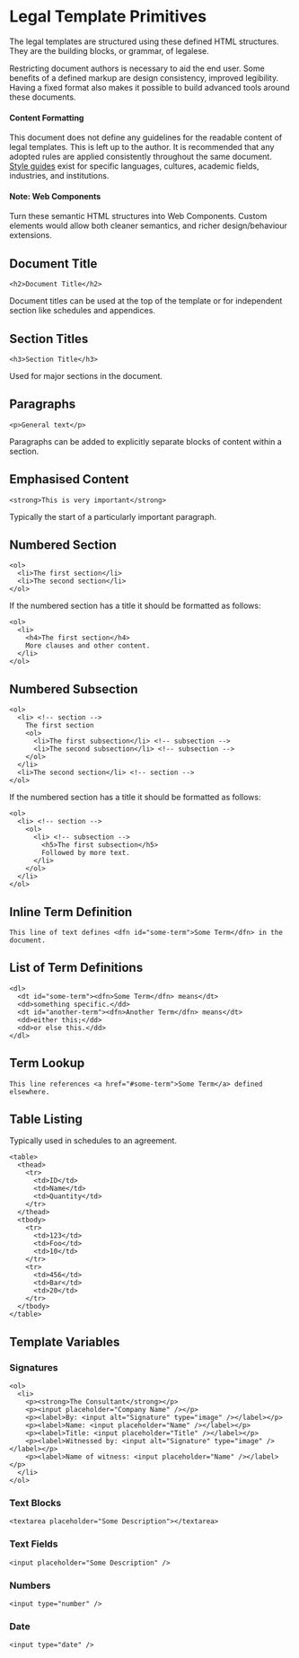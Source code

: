 # Legal Template Primitives

The legal templates are structured using these defined HTML structures. They are the building blocks, or grammar, of legalese.

Restricting document authors is necessary to aid the end user. Some benefits of a defined markup are design consistency, improved legibility. Having a fixed format also makes it possible to build advanced tools around these documents.

#### Content Formatting

This document does not define any guidelines for the readable content of legal templates. This is left up to the author. It is recommended that any adopted rules are applied consistently throughout the same document. [Style guides](http://en.wikipedia.org/wiki/Style_guide) exist for specific languages, cultures, academic fields, industries, and institutions.

#### Note: Web Components

Turn these semantic HTML structures into Web Components. Custom elements would allow both cleaner semantics, and richer design/behaviour extensions.

## Document Title

    <h2>Document Title</h2>

Document titles can be used at the top of the template or for independent section like schedules and appendices.

## Section Titles

    <h3>Section Title</h3>

Used for major sections in the document.

## Paragraphs

    <p>General text</p>

Paragraphs can be added to explicitly separate blocks of content within a section.

## Emphasised Content

    <strong>This is very important</strong>

Typically the start of a particularly important paragraph.

## Numbered Section

    <ol>
      <li>The first section</li>
      <li>The second section</li>
    </ol>

If the numbered section has a title it should be formatted as follows:

    <ol>
      <li>
        <h4>The first section</h4>
        More clauses and other content.
      </li>
    </ol>

## Numbered Subsection

    <ol>
      <li> <!-- section -->
        The first section
        <ol>
          <li>The first subsection</li> <!-- subsection -->
          <li>The second subsection</li> <!-- subsection -->
        </ol>
      </li>
      <li>The second section</li> <!-- section -->
    </ol>

If the numbered section has a title it should be formatted as follows:

    <ol>
      <li> <!-- section -->
        <ol>
          <li> <!-- subsection -->
            <h5>The first subsection</h5>
            Followed by more text.
          </li>
        </ol>
      </li>
    </ol>

## Inline Term Definition

    This line of text defines <dfn id="some-term">Some Term</dfn> in the document.

## List of Term Definitions

    <dl>
      <dt id="some-term"><dfn>Some Term</dfn> means</dt>
      <dd>something specific.</dd>
      <dt id="another-term"><dfn>Another Term</dfn> means</dt>
      <dd>either this;</dd>
      <dd>or else this.</dd>
    </dl>

## Term Lookup

    This line references <a href="#some-term">Some Term</a> defined elsewhere.

## Table Listing

Typically used in schedules to an agreement.

    <table>
      <thead>
        <tr>
          <td>ID</td>
          <td>Name</td>
          <td>Quantity</td>
        </tr>
      </thead>
      <tbody>
        <tr>
          <td>123</td>
          <td>Foo</td>
          <td>10</td>
        </tr>
        <tr>
          <td>456</td>
          <td>Bar</td>
          <td>20</td>
        </tr>
      </tbody>
    </table>

## Template Variables

### Signatures

    <ol>
      <li>
        <p><strong>The Consultant</strong></p>
        <p><input placeholder="Company Name" /></p>
        <p><label>By: <input alt="Signature" type="image" /></label></p>
        <p><label>Name: <input placeholder="Name" /></label></p>
        <p><label>Title: <input placeholder="Title" /></label></p>
        <p><label>Witnessed by: <input alt="Signature" type="image" /></label></p>
        <p><label>Name of witness: <input placeholder="Name" /></label></p>
      </li>
    </ol>

### Text Blocks

    <textarea placeholder="Some Description"></textarea>

### Text Fields

    <input placeholder="Some Description" />

### Numbers

    <input type="number" />

### Date

    <input type="date" />
